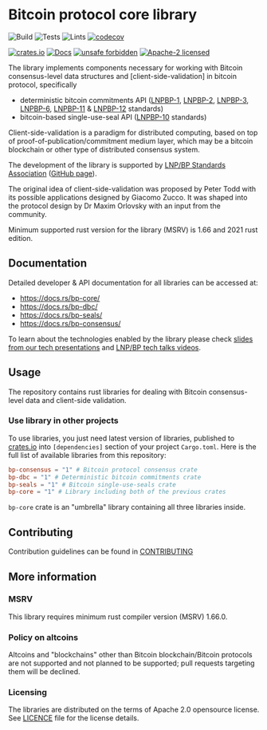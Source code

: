 # Bitcoin protocol core library

![Build](https://github.com/BP-WG/bp-core/workflows/Build/badge.svg)
![Tests](https://github.com/BP-WG/bp-core/workflows/Tests/badge.svg)
![Lints](https://github.com/BP-WG/bp-core/workflows/Lints/badge.svg)
[![codecov](https://codecov.io/gh/BP-WG/bp-core/branch/master/graph/badge.svg)](https://codecov.io/gh/BP-WG/bp-core)

[![crates.io](https://img.shields.io/crates/v/bp-core)](https://crates.io/crates/bp-core)
[![Docs](https://docs.rs/bp-core/badge.svg)](https://docs.rs/bp-core)
[![unsafe forbidden](https://img.shields.io/badge/unsafe-forbidden-success.svg)](https://github.com/rust-secure-code/safety-dance/)
[![Apache-2 licensed](https://img.shields.io/crates/l/bp-core)](./LICENSE)

The library implements components necessary for working with Bitcoin 
consensus-level data structures and [client-side-validation] in bitcoin 
protocol, specifically

- deterministic bitcoin commitments API ([LNPBP-1], [LNPBP-2], [LNPBP-3], [LNPBP-6], [LNPBP-11] & [LNPBP-12] standards)
- bitcoin-based single-use-seal API ([LNPBP-10] standards)

Client-side-validation is a paradigm for distributed computing, based on top of
proof-of-publication/commitment medium layer, which may be a bitcoin blockchain
or other type of distributed consensus system.

The development of the library is supported by [LNP/BP Standards Association][lnpbp-web]
([GitHub page][lnpbp-github]).

The original idea of client-side-validation was proposed by Peter Todd with its
possible applications designed by Giacomo Zucco. It was shaped into the protocol
design by Dr Maxim Orlovsky with an input from the community.

Minimum supported rust version for the library (MSRV) is 1.66 and 2021 rust
edition.


## Documentation

Detailed developer & API documentation for all libraries can be accessed at:
- <https://docs.rs/bp-core/>
- <https://docs.rs/bp-dbc/>
- <https://docs.rs/bp-seals/>
- <https://docs.rs/bp-consensus/>

To learn about the technologies enabled by the library please check
[slides from our tech presentations][presentations] and
[LNP/BP tech talks videos][lnpbp-youtube].


## Usage

The repository contains rust libraries for dealing with Bitcoin consensus-level
data and client-side validation.

### Use library in other projects

To use libraries, you just need latest version of libraries, published to
[crates.io](https://crates.io) into `[dependencies]` section of your project
`Cargo.toml`. Here is the full list of available libraries from this repository:

```toml
bp-consensus = "1" # Bitcoin protocol consensus crate
bp-dbc = "1" # Deterministic bitcoin commitments crate
bp-seals = "1" # Bitcoin single-use-seals crate
bp-core = "1" # Library including both of the previous crates
```

`bp-core` crate is an "umbrella" library containing all three libraries inside.

## Contributing

Contribution guidelines can be found in [CONTRIBUTING](CONTRIBUTING.md)

## More information

### MSRV

This library requires minimum rust compiler version (MSRV) 1.66.0.

### Policy on altcoins

Altcoins and "blockchains" other than Bitcoin blockchain/Bitcoin protocols are
not supported and not planned to be supported; pull requests targeting them will
be declined.

### Licensing

The libraries are distributed on the terms of Apache 2.0 opensource license.
See [LICENCE](LICENSE) file for the license details.


[lnpbp-web]: https://lnp-bp.org
[lnpbp-github]: https://github.com/LNP-BP
[lnpbp-youtube]: https://www.youtube.com/@LNPBP
[presentations]: https://github.com/LNP-BP/FAQ/blob/master/Presentation%20slides/

[LNPBP-1]: https://github.com/LNP-BP/LNPBPs/blob/master/lnpbp-0001.md
[LNPBP-2]: https://github.com/LNP-BP/LNPBPs/blob/master/lnpbp-0002.md
[LNPBP-3]: https://github.com/LNP-BP/LNPBPs/blob/master/lnpbp-0003.md
[LNPBP-6]: https://github.com/LNP-BP/LNPBPs/blob/master/lnpbp-0006.md
[LNPBP-10]: https://github.com/LNP-BP/LNPBPs/blob/master/lnpbp-0010.md
[LNPBP-11]: https://github.com/LNP-BP/LNPBPs/blob/master/lnpbp-0011.md
[LNPBP-12]: https://github.com/LNP-BP/LNPBPs/blob/master/lnpbp-0012.md
